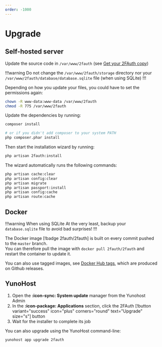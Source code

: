 ```yaml
---
order: -1000
---
```

# Upgrade

## Self-hosted server

Update the source code in `/var/www/2fauth` (see [Get your 2FAuth copy](/getting-started/installation/self-hosted-server/#get-your-2fauth-copy))

!!!warning
Do not change the `/var/www/2fauth/storage` directory nor your `/var/www/2fauth/database/database.sqlite` file (when using SQLite)
!!!

Depending on how you update your files, you could have to set the permissions again:

```sh
chown -R www-data:www-data /var/www/2fauth
chmod -R 775 /var/www/2fauth
```

Update the dependencies by running:

```sh
composer install

# or if you didn't add composer to your system PATH
php composer.phar install
```

Then start the installation wizard by running:

```sh
php artisan 2fauth:install
```

The wizard automatically runs the following commands:

```sh
php artisan cache:clear
php artisan config:clear
php artisan migrate
php artisan passport:install
php artisan config:cache
php artisan route:cache
```

## Docker

!!!warning When using SQLite
At the very least, backup your `database.sqlite` file to avoid bad surprises!
!!!

The Docker image [!badge 2fauth/2fauth] is built on every commit pushed to the `master` branch.  
You can therefore pull the image with `docker pull 2fauth/2fauth` and restart the container to update it.

You can also use tagged images, see [Docker Hub tags](https://hub.docker.com/r/2fauth/2fauth/tags?page=1&ordering=last_updated), which are produced on Github releases.

## YunoHost

1. Open the __:icon-sync: System update__ manager from the Yunohost Admin
2. In the __:icon-package: Applications__ section, click the 2FAuth [!button variant="success" icon="plus" corners="round" text="Upgrade" size="s"] button
3. Wait for the installer to complete its job

You can also upgrade using the YunoHost command-line:

```bash
yunohost app upgrade 2fauth
```
